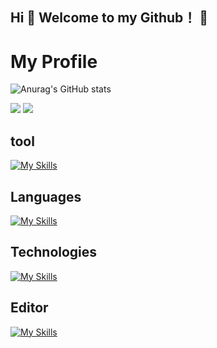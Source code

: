 ## Hi 👋 Welcome to my Github！ 👋

# My Profile

![Anurag's GitHub stats](https://github-readme-stats.vercel.app/api?username=Miii&show_icons=true&theme=gruvbox)

![](http://github-profile-summary-cards.vercel.app/api/cards/repos-per-language?username=Miii&theme=gruvbox)
![](http://github-profile-summary-cards.vercel.app/api/cards/most-commit-language?username=Miii&theme=gruvbox)

## tool

[![My Skills](https://skillicons.dev/icons?i=figma,ai,ps,js,xd)](https://skillicons.dev)

## Languages

[![My Skills](https://skillicons.dev/icons?i=html,css,scss,js,php)](https://skillicons.dev)

## Technologies

[![My Skills](https://skillicons.dev/icons?i=react,nextjs,wordpress,mysql)](https://skillicons.dev)

## Editor
[![My Skills](https://skillicons.dev/icons?i=vscode)](https://skillicons.dev)
